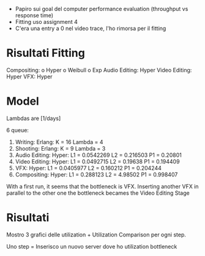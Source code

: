 - Papiro sui goal del computer performance evaluation (throughput vs response time)
- Fitting uso assignment 4
- C'era una entry a 0 nel video trace, l'ho rimorsa per il fitting

# Risultati Fitting

Compositing: o Hyper o Weibull o Exp
Audio Editing: Hyper
Video Editing: Hyper
VFX: Hyper

# Model

Lambdas are [1/days]

6 queue:

1) Writing: Erlang: K = 16 Lambda = 4
2) Shooting: Erlang: K = 9 Lambda = 3
3) Audio Editing: Hyper: L1 = 0.0542269 L2 = 0.216503 P1 = 0.20801
4) Video Editing: Hyper: L1 = 0.0492715 L2 = 0.19638 P1 = 0.194409
5) VFX: Hyper: L1 = 0.0405977 L2 = 0.160212 P1 = 0.204244
6) Compositing: Hyper: L1 = 0.288123 L2 = 4.98502 P1 = 0.998407

With a first run, it seems that the bottleneck is VFX. Inserting another VFX in parallel to the other one
the bottleneck becames the Video Editing Stage

# Risultati

Mostro 3 grafici delle utilization + Utilization Comparison per ogni step.

Uno step = Inserisco un nuovo server dove ho utilization bottleneck